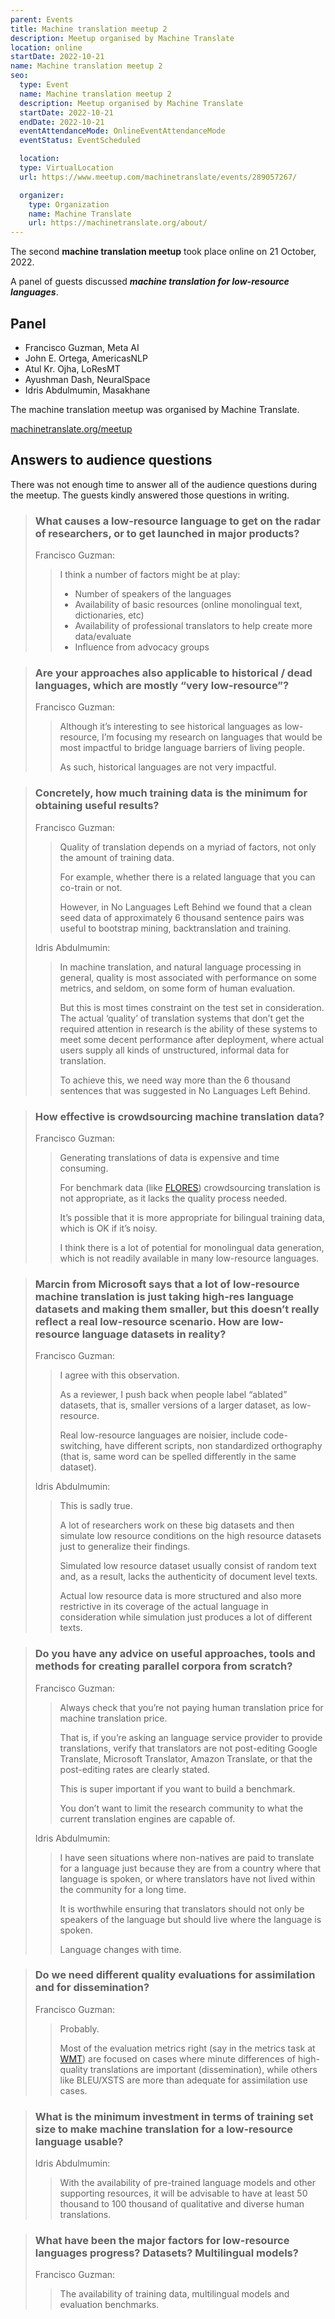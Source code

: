 ```yaml
---
parent: Events
title: Machine translation meetup 2
description: Meetup organised by Machine Translate
location: online
startDate: 2022-10-21
name: Machine translation meetup 2
seo:
  type: Event
  name: Machine translation meetup 2
  description: Meetup organised by Machine Translate
  startDate: 2022-10-21
  endDate: 2022-10-21
  eventAttendanceMode: OnlineEventAttendanceMode
  eventStatus: EventScheduled

  location:
  type: VirtualLocation
  url: https://www.meetup.com/machinetranslate/events/289057267/

  organizer:
    type: Organization
    name: Machine Translate
    url: https://machinetranslate.org/about/
---
```


The second **machine translation meetup** took place online on 21 October, 2022.

A panel of guests discussed ***machine translation for low-resource languages***.

## Panel

- Francisco Guzman, Meta AI
- John E. Ortega, AmericasNLP
- Atul Kr. Ojha, LoResMT
- Ayushman Dash, NeuralSpace
- Idris Abdulmumin, Masakhane

The machine translation meetup was organised by Machine Translate.

[machinetranslate.org/meetup](http://machinetranslate.org/meetup)


## Answers to audience questions

There was not enough time to answer all of the audience questions during the meetup.  The guests kindly answered those questions in writing.

> ### What causes a low-resource language to get on the radar of researchers, or to get launched in major products?
>
> Francisco Guzman:
>
> > I think a number of factors might be at play:
> >  - Number of speakers of the languages
> >  - Availability of basic resources (online monolingual text, dictionaries, etc)
> >  - Availability of professional translators to help create more data/evaluate
> >  - Influence from advocacy groups

> ### Are your approaches also applicable to historical / dead languages, which are mostly “very low-resource”?
>
> Francisco Guzman:
>
> > Although it’s interesting to see historical languages as low-resource,
> > I’m focusing my research on languages that would be most impactful to bridge language barriers of living people.
> >
> > As such, historical languages are not very impactful.

> ### Concretely, how much training data is the minimum for obtaining useful results?
>
> Francisco Guzman:
>
> > Quality of translation depends on a myriad of factors, not only the amount of training data.
> >
> > For example, whether there is a related language that you can co-train or not.
> >
> > However, in No Languages Left Behind we found that a clean seed data of approximately 6 thousand sentence pairs was useful to bootstrap mining, backtranslation and training.
>
> Idris Abdulmumin:
>
> > In machine translation, and natural language processing in general, quality is most associated with performance on some metrics, and seldom, on some form of human evaluation.
> >
> > But this is most times constraint on the test set in consideration.
> > The actual ‘quality’ of translation systems that don’t get the required attention in research is the ability of these systems to meet some decent performance after deployment, where actual users supply all kinds of unstructured, informal data for translation.
> >
> > To achieve this, we need way more than the 6 thousand sentences that was suggested in No Languages Left Behind.

> ### How effective is crowdsourcing machine translation data?
>
> Francisco Guzman:
>
> > Generating translations of data is expensive and time consuming.
> >
> > For benchmark data (like [FLORES](/customisation/parallel-data.md)) crowdsourcing translation is not appropriate, as it lacks the quality process needed.
> >
> > It’s possible that it is more appropriate for bilingual training data, which is OK if it’s noisy.
> >
> > I think there is a lot of potential for monolingual data generation, which is not readily available in many low-resource languages.

> ### Marcin from Microsoft says that a lot of low-resource machine translation is just taking high-res language datasets and making them smaller, but this doesn’t really reflect a real low-resource scenario.  How are low-resource language datasets in reality?
>
> Francisco Guzman:
>
> > I agree with this observation.
> >
> > As a reviewer, I push back when people label “ablated” datasets, that is, smaller versions of a larger dataset, as low-resource.
> >
> > Real low-resource languages are noisier, include code-switching, have different scripts, non standardized orthography (that is, same word can be spelled differently in the same dataset).
>
> Idris Abdulmumin:
>
> > This is sadly true.
> >
> > A lot of researchers work on these big datasets and then simulate low resource conditions on the high resource datasets just to generalize their findings.
> >
> > Simulated low resource dataset usually consist of random text and, as a result, lacks the authenticity of document level texts.
> >
> > Actual low resource data is more structured and also more restrictive in its coverage of the actual language in consideration while simulation just produces a lot of different texts.

> ### Do you have any advice on useful approaches, tools and methods for creating parallel corpora from scratch?
>
> Francisco Guzman:
>
> > Always check that you’re not paying human translation price for machine translation price.
> >
> > That is, if you’re asking an language service provider to provide translations, verify that translators are not post-editing Google Translate, Microsoft Translator, Amazon Translate, or that the post-editing rates are clearly stated.
> >
> > This is super important if you want to build a benchmark.
> >
> > You don’t want to limit the research community to what the current translation engines are capable of.
>
> Idris Abdulmumin:
>
> > I have seen situations where non-natives are paid to translate for a language just because they are from a country where that language is spoken, or where translators have not lived within the community for a long time.
> >
> > It is worthwhile ensuring that translators should not only be speakers of the language but should live where the language is spoken.
> >
> > Language changes with time.

> ### Do we need different quality evaluations for assimilation and for dissemination?
>
> Francisco Guzman:
>
> > Probably.
> >
> > Most of the evaluation metrics right (say in the metrics task at [WMT](/wmt.md)) are focused on cases where minute differences of high-quality translations are important (dissemination), while others like BLEU/XSTS are more than adequate for assimilation use cases.

> ### What is the minimum investment in terms of training set size to make machine translation for a low-resource language usable?
>
> Idris Abdulmumin:
>
> > With the availability of pre-trained language models and other supporting resources, it will be advisable to have at least 50 thousand to 100 thousand of qualitative and diverse human translations.

> ### What have been the major factors for low-resource languages progress? Datasets? Multilingual models?
>
> Francisco Guzman:
>
> > The availability of training data, multilingual models and evaluation benchmarks.

